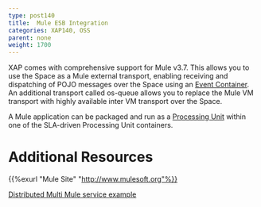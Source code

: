 ```yaml
---
type: post140
title:  Mule ESB Integration
categories: XAP140, OSS
parent: none
weight: 1700
---
```


XAP comes with comprehensive support for Mule v3.7. This allows you to use the Space as a Mule external transport, enabling receiving and dispatching of POJO messages over the Space using an [Event Container](./mule-event-container-transport.html).
An additional transport called os-queue allows you to replace the Mule VM transport with highly available inter VM transport over the Space.

A Mule application can be packaged and run as a [Processing Unit](./mule-processing-unit.html) within one of the SLA-driven Processing Unit containers.

# Additional Resources

{{%exurl "Mule Site" "http://www.mulesoft.org"%}}

[Distributed Multi Mule service example](/sbp/mule-esb-example.html)

